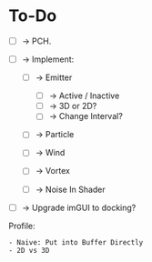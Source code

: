# To-Do

* [ ] -> PCH.

* [ ] -> Implement:
    - [ ] -> Emitter
        - [ ] -> Active / Inactive
        - [ ] -> 3D or 2D?
        - [ ] -> Change Interval?
    - [ ] -> Particle
    - [ ] -> Wind
    - [ ] -> Vortex
    - [ ] -> Noise In Shader

    
    
    
    

* [ ] -> Upgrade imGUI to docking?

Profile:

    - Naive: Put into Buffer Directly
    - 2D vs 3D

